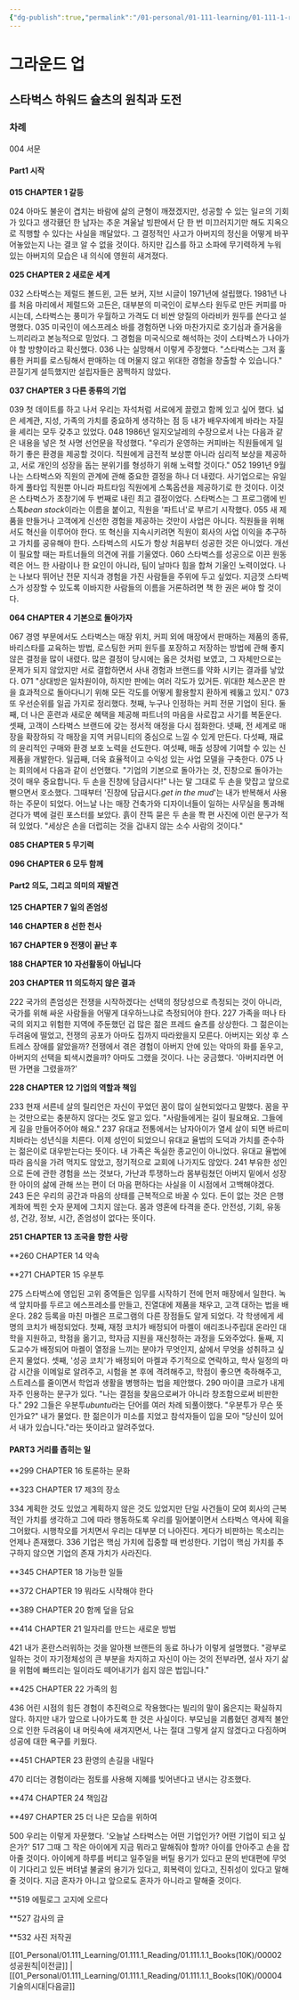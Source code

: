 ```yaml
---
{"dg-publish":true,"permalink":"/01-personal/01-111-learning/01-111-1-reading/01-111-1-1-books-10-k/00003/","dgHomeLink":true,"dgPassFrontmatter":false}
---
```



# 그라운드 업
## 스타벅스 하워드 슐츠의 원칙과 도전
### 차례
004 서문

#### Part1 시작
**015 CHAPTER 1  갈등**

024 아마도 불운이 겹치는 바람에 삶의 균형이 깨졌겠지만, 성공할 수 있는 일ㄹ의 기회가 있다고 생각횄던 한 남자는 추운 겨울날 빙판에서 단 한 번 미끄러지기만 해도 지옥으로 직행할 수 있다는 사실을 깨달았다.
그 결정적인 사고가 아버지의 정신을 어떻게 바꾸어놓았는지 나는 결코 알 수 없을 것이다. 하지만 깁스를 하고 소파에 무기력하게 누워 있는 아버지의 모습은 내 의식에 영원히 새겨졌다.

**025 CHAPTER 2 새로운 세계**

032 스타벅스는 제럴드 볼드윈, 고든 보커, 지브 시글이 1971년에 설립했다. 1981년 나를 처음 마리에서 제럴드와 고든은, 대부분의 미국인이 로부스타 원두로 만든 커피를 마시는데, 스타벅스는 풍미가 우월하고 가격도 더 비싼 양질의 아라비카 원두를 쓴다고 설명했다.
035 미국인이 에스프레소 바를 경험하면 나와 마찬가지로 호기심과 즐거움을 느끼리라고 본능적으로 믿었다. 그 경험을 미국식으로 해석하는 것이 스타벅스가 나아가야 할 방향이라고 확신했다.
036 나는 실망해서 이렇게 주장했다. "스타벅스는 그저 훌륭한 커피를 로스팅해서 판매하는 데 머물지 않고 위대한 경험을 창출할 수 있습니다." 끈질기게 설득했지만 설립자들은 꿈쩍하지 않았다.

**037 CHAPTER 3 다른 종류의 기업**

039 첫 데이트를 하고 나서 우리는 자석처럼 서로에게 끌렸고 함께 있고 싶어 했다. 넓은 세계관, 지성, 가족의 가치를 중요하게 생각하는 점 등 내가 배우자에게 바라는 자질을 셰리는 모두 갖추고 있었다.
048 1986년 일지오날레의 수장으로서 나는 다음과 같은 내용을 넣은 첫 사명 선언문을 작성했다. "우리가 운영하는 커피바는 직원들에게 일하기 좋은 환경을 제공할 것이다. 직원에게 금전적 보상뿐 아니라 심리적 보상을 제공하고, 서로 개인의 성장을 돕는 분위기를 형성하기 위해 노력할 것이다."
052 1991년 9월 나는 스타벅스와 직원의 관계에 관해 중요한 결정을 하나 더 내렸다. 사기업으로는 유일하게 풀타입 직원뿐 아니라 파트타임 직원에게 스톡옵션을 제공하기로 한 것이다. 이것은 스타벅스가 초창기에 두 번째로 내린 최고 결정이었다. 스타벅스는 그 프로그램에 빈스톡*bean stock*이라는 이름을 붙이고, 직원을 '파트너'로 부르기 시작했다.
055 새 제품을 만들거나 고객에게 신선한 경험을 제공하는 것만이 사업은 아니다. 직원들을 위해서도 혁신을 이루어야 한다. 또 혁신을 지속시키려면 직원이 회사의 사업 이익을 추구하고 가치를 공유해야 한다. 스타벅스의 시도가 항상 처음부터 성공한 것은 아니었다. 개선이 필요할 때는 파트너들의 의견에 귀를 기울였다.
060 스타벅스를 성공으로 이끈 원동력은 어느 한 사람이나 한 요인이 아니라, 팀이 날마다 힘을 합쳐 기울인 노력이었다. 나는 나보다 뛰어난 전문 지식과 경험을 가진 사람들을 주위에 두고 싶었다. 지금껏 스타벅스가 성장할 수 있도록 이바지한 사람들의 이름을 거론하려면 책 한 권은 써야 할 것이다.

**064 CHAPTER 4 기본으로 돌아가자**

067 경영 부문에서도 스타벅스는 매장 위치, 커피 외에 매장에서 판매하는 제품의 종류, 바리스타를 교육하는 방법, 로스팅한 커피 원두를 포장하고 저장하는 방법에 관해 좋지 않은 결정을 많이 내렸다. 많은 결정이 당시에는 옳은 것처럼 보였고, 그 자체만으로는 문제가 되지 않았지만 서로 결합하면서 사내 경험과 브랜드를 약화 시키는 결과를 낳았다.
071 "상대방은 일차원이야, 하지만 판에는 여러 각도가 있거든. 위대한 체스꾼은 판을 효과적으로 돌아다니기 위해 모든 각도를 어떻게 활용할지 환하게 꿰뚫고 있지."
073 또 우선순위를 일곱 가지로 정리했다. 첫째, 누구나 인정하는 커피 전문 기업이 된다. 둘째, 더 나은 훈련과 새로운 혜택을 제공해 파트너의 마음을 사로잡고 사기를 복돋운다. 셋째, 고객이 스타벅스 브랜드에 갖는 정서적 애정을 다시 점화한다. 넷째, 전 세계로 매장을 확장하되 각 매장을 지역 커뮤니티의 중심으로 느낄 수 있게 만든다. 다섯째, 재료의 윤리적인 구매와 환경 보호 노력을 선도한다. 여섯째, 매출 성장에 기여할 수 있는 신제품을 개발한다. 일곱째, 더욱 효율적이고 수익성 있는 사업 모델을 구축한다. 
075 나는 회의에서 다음과 같이 선언했다. "기업의 기본으로 돌아가는 것, 진창으로 돌아가는 것이 매우 중요합니다. 두 손을 진창에 담급시다!" 나는 말 그대로 두 손을 맞잡고 앞으로 뻗으면서 호소했다. 그때부터 '진창에 담급시다.*get in the mud*'는 내가 반복해서 사용하는 주문이 되었다.
어느날 나는 매장 건축가와 디자이너들이 일하는 사무실을 통과해 걷다가 벽에 걸린 포스터를 보았다. 흙이 잔뜩 묻은 두 손을 쫙 편 사진에 이런 문구가 적혀 있었다. "세상은 손을 더럽히는 것을 겁내지 않는 소수 사람의 것이다."

**085 CHAPTER 5 무기력**

**096 CHAPTER 6 모두 함께**



#### Part2 의도, 그리고 의미의 재발견
**125 CHAPTER 7 일의 존엄성**

**146 CHAPTER 8 선한 천사**

**167 CHAPTER 9 전쟁이 끝난 후**

**188 CHAPTER 10 자선활동이 아닙니다**

**203 CHAPTER 11 의도하지 않은 결과**

222 국가의 존엄성은 전쟁을 시작하겠다는 선택의 정당성으로 측정되는 것이 아니라, 국가를 위해 싸운 사람들을 어떻게 대우하느냐로 측정되어야 한다.
227 가족을 떠나 타국의 외지고 위험한 지역에 주둔했던 겁 많은 젊은 프레드 슐츠를 상상한다. 그 젊은이는 두려움에 떨었고, 전쟁의 공포가 아마도 집까지 따라왔을지 모른다. 아버지는 외상 후 스트레스 장애를 앓았을까? 전쟁에서 겪은 경험이 아버지 안에 있는 악마의 화를 돋우고, 아버지의 선택을 퇴색시켰을까? 아마도 그랬을 것이다. 나는 궁금했다. '아버지라면 어떤 가면을 그렸을까?'

**228 CHAPTER 12 기업의 역할과 책임**

233 현재 서른네 살의 릴리언은 자신이 꾸었던 꿈이 많이 실현되었다고 말했다. 꿈을 꾸는 것만으로는 충분하지 않다는 것도 알고 있다. "사람들에게는 길이 필요해요. 그들에게 길을 만들어주어야 해요."
237 유대교 전통에서는 남자아이가 열세 살이 되면 바르미치바라는 성년식을 치른다. 이제 성인이 되었으니 유대교 율법의 도덕과 가치를 준수하는 젊은이로 대우받는다는 뜻이다. 내 가족은 독실한 종교인이 아니었다. 유대교 율법에 따라 음식을 가려 먹지도 않았고, 정기적으로 교회에 나가지도 않았다.
241 부유한 성인으로 돈에 관한 경험을 쓰는 것보다, 가난과 투쟁하느라 몸부림쳤던 아버지 밑에서 성장한 아이의 삶에 관해 쓰는 편이 더 마음 편하다는 사실을 이 시점에서 고백해야겠다.
243 돈은 우리의 공간과 마음의 상태를 근복적으로 바꿀 수 있다. 돈이 없는 것은 은행 계좌에 찍힌 숫자 문제에 그치지 않는다. 몸과 영혼에 타격을 준다. 안전성, 기회, 유동성, 건강, 정보, 시간, 존엄성이 없다는 뜻이다.

**251 CHAPTER 13 조국을 향한 사랑**

**260 CHAPTER 14 약속

**271 CHAPTER 15 우분투

275 스타벅스에 영입된 고위 중역들은 임무를 시작하기 전에 먼저 매장에서 일한다. 녹색 앞치마를 두르고 에스프레소를 만들고, 진열대에 제품을 채우고, 고객 대하는 법을 배운다.
282 등록을 마친 마켈은 프로그램의 다른 장점들도 알게 되었다. 각 학생에게 세 명의 코치가 배정되었다. 첫째, 재정 코치가 배정되어 마켈이 애리조나주립대 온라인 대학을 지원하고, 학점을 옮기고, 학자금 지원을 재신청하는 과정을 도와주었다. 둘째, 지도교수가 배정되어 마켈이 열정을 느끼는 분야가 무엇인지, 삶에서 무엇을 성취하고 싶은지 물었다. 셋째, '성공 코치'가 배정되어 마켈과 주기적으로 연락하고, 학사 일정의 마감 시간을 이메일로 알려주고, 시험을 본 후에 격려해주고, 학점이 좋으면 축하해주고, 스트레스를 줄이면서 학업과 생활을 병행하는 법을 제안했다.
290 마이클 크로가 내게 자주 인용하는 문구가 있다. "나는 결점을 찾음으로써가 아니라 창조함으로써 비판한다."
292 그들은 우분투*ubuntu*라는 단어를 여러 차례 되풀이했다. "우분투가 무슨 뜻인가요?" 내가 물었다. 한 젊은이가 미소를 지었고 참석자들이 입을 모아 
"당신이 있어서 내가 있습니다."라는 뜻이라고 알려주었다.

#### PART3 거리를 좁히는 일
**299 CHAPTER 16 토론하는 문화

**323 CHAPTER 17 제3의 장소

334 계획한 것도 있었고 계획하지 않은 것도 있었지만 단일 사건들이 모여 회사의 근복적인 가치를 생각하고 그에 따라 행동하도록 우리를 밀어붙이면서 스타벅스 역사에 획을 그어왔다. 시행착오를 거치면서 우리는 대부분 더 나아진다. 게다가 비판하는 목소리는 언제나 존재했다.
336 기업은 핵심 가치에 집중할 때 번성한다. 기업이 핵심 가치를 추구하지 않으면 기업의 존재 가치가 사라진다.

**345 CHAPTER 18 가능한 일들

**372 CHAPTER 19 뭐라도 시작해야 한다

**389 CHAPTER 20 함께 덮을 담요

**414 CHAPTER 21 일자리를 만드는 새로운 방법

421 내가 혼란스러워하는 것을 알아챈 브랜든의 동료 하나가 이렇게 설명했다. "광부로 일하는 것이 자기정체성의 큰 부분을 차지하고 자신이 아는 것의 전부라면, 설사 자기 삶을 위험에 빠뜨리는 일이라도 떼어내기가 쉽지 않은 법입니다."

**425 CHAPTER 22 가족의 힘

436 어린 시점의 힘든 경험이 추진력으로 작용했다는 빌리의 말이 옳은지는 확실하지 않다. 하지만 내가 앞으로 나아가도록 한 것은 사실이다. 부모님을 괴롭혔던 경제적 불안으로 인한 두려움이 내 머릿속에 새겨지면서, 나는 절대 그렇게 살지 않겠다고 다짐하며 성공에 대한 욕구를 키웠다. 

**451 CHAPTER 23 환영의 손길을 내밀다

470 리더는 경험이라는 점토를 사용해 지혜를 빚어낸다고 낸시는 강조했다.

**474 CHAPTER 24 책임감

**497 CHAPTER 25 더 나은 모습을 위하여

500 우리는 이렇게 자문했다. '오늘날 스타벅스는 어떤 기업인가? 어떤 기업이 되고 싶은가?'
517 그때 그 작은 아이에게 지금 뭐라고 말해줘야 할까? 아이를 안아주고 손을 잡아줄 것이다. 아이에게 하루를 버티고 일주일을 버틸 용기가 있다고 문의 반대편에 무엇이 기다리고 있든 버텨낼 불굴의 용기가 있다고, 회복력이 있다고, 진취성이 있다고 말해줄 것이다. 지금 혼자가 아니고 앞으로도 혼자가 아니라고 말해줄 것이다.

**519 에필로그 고지에 오르다

**527 감사의 글

**532 사진 저작권

[[01_Personal/01.111_Learning/01.111.1_Reading/01.111.1.1_Books(10K)/00002 성공원칙|이전글]] | [[01_Personal/01.111_Learning/01.111.1_Reading/01.111.1.1_Books(10K)/00004 기술의시대|다음글]]




